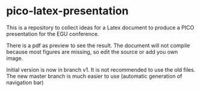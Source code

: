 # pico-latex-presentation
This is a repository to collect ideas for a Latex document to produce a PICO presentation for the EGU conference.

There is a pdf as preview to see the result. The document will not compile because most figures are missing, so edit the source or add you own image.

Initial version is now in branch v1. It is not recommended to use the old files. The new master branch is much easier to use (automatic generation of navigation bar)